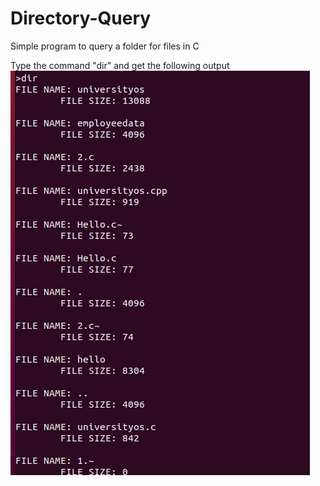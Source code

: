 # Directory-Query
Simple program to query a folder for files in C

Type the command "dir" and get the following output
![alt text](https://github.com/TerrySmithMBA/Directory-Query/blob/master/dir.png)
